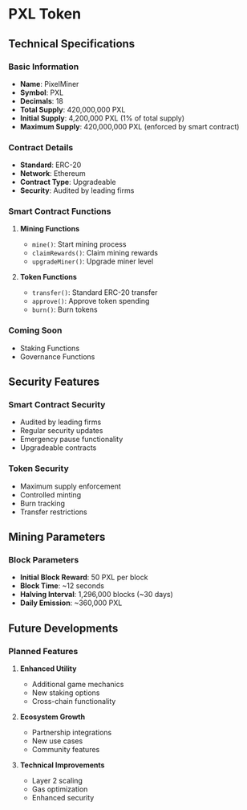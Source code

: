 # PXL Token

## Technical Specifications

### Basic Information
- **Name**: PixelMiner
- **Symbol**: PXL
- **Decimals**: 18
- **Total Supply**: 420,000,000 PXL
- **Initial Supply**: 4,200,000 PXL (1% of total supply)
- **Maximum Supply**: 420,000,000 PXL (enforced by smart contract)

### Contract Details
- **Standard**: ERC-20
- **Network**: Ethereum
- **Contract Type**: Upgradeable
- **Security**: Audited by leading firms

### Smart Contract Functions
1. **Mining Functions**
   - `mine()`: Start mining process
   - `claimRewards()`: Claim mining rewards
   - `upgradeMiner()`: Upgrade miner level

2. **Token Functions**
   - `transfer()`: Standard ERC-20 transfer
   - `approve()`: Approve token spending
   - `burn()`: Burn tokens

### Coming Soon
- Staking Functions
- Governance Functions

## Security Features

### Smart Contract Security
- Audited by leading firms
- Regular security updates
- Emergency pause functionality
- Upgradeable contracts

### Token Security
- Maximum supply enforcement
- Controlled minting
- Burn tracking
- Transfer restrictions

## Mining Parameters

### Block Parameters
- **Initial Block Reward**: 50 PXL per block
- **Block Time**: ~12 seconds
- **Halving Interval**: 1,296,000 blocks (~30 days)
- **Daily Emission**: ~360,000 PXL

## Future Developments

### Planned Features
1. **Enhanced Utility**
   - Additional game mechanics
   - New staking options
   - Cross-chain functionality

2. **Ecosystem Growth**
   - Partnership integrations
   - New use cases
   - Community features

3. **Technical Improvements**
   - Layer 2 scaling
   - Gas optimization
   - Enhanced security 